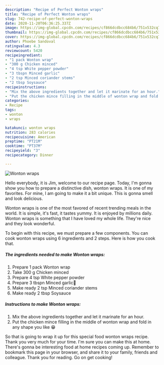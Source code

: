 ```yaml
---
description: "Recipe of Perfect Wonton wraps"
title: "Recipe of Perfect Wonton wraps"
slug: 742-recipe-of-perfect-wonton-wraps
date: 2020-11-20T06:36:25.337Z
image: https://img-global.cpcdn.com/recipes/cf866dcdbcc684b6/751x532cq70/wonton-wraps-recipe-main-photo.jpg
thumbnail: https://img-global.cpcdn.com/recipes/cf866dcdbcc684b6/751x532cq70/wonton-wraps-recipe-main-photo.jpg
cover: https://img-global.cpcdn.com/recipes/cf866dcdbcc684b6/751x532cq70/wonton-wraps-recipe-main-photo.jpg
author: Phoebe Sandoval
ratingvalue: 4.3
reviewcount: 5420
recipeingredient:
- "1 pack Wonton wrap"
- "300 g Chicken minced"
- "4 tsp White pepper powder"
- "3 tbspn Minced garlic"
- "2 tsp Minced coriander stems"
- "2 tbsp Soysauce"
recipeinstructions:
- "Mix the above ingredients together and let it marinate for an hour."
- "Put the chicken mince filling in the middle of wonton wrap and fold in any shape you like 😁"
categories:
- Recipe
tags:
- wonton
- wraps

katakunci: wonton wraps 
nutrition: 283 calories
recipecuisine: American
preptime: "PT21M"
cooktime: "PT37M"
recipeyield: "3"
recipecategory: Dinner

---
```



![Wonton wraps](https://img-global.cpcdn.com/recipes/cf866dcdbcc684b6/751x532cq70/wonton-wraps-recipe-main-photo.jpg)

Hello everybody, it is Jim, welcome to our recipe page. Today, I'm gonna show you how to prepare a distinctive dish, wonton wraps. It is one of my favorites. For mine, I am going to make it a bit unique. This is gonna smell and look delicious.

Wonton wraps is one of the most favored of recent trending meals in the world. It is simple, it's fast, it tastes yummy. It is enjoyed by millions daily. Wonton wraps is something that I have loved my whole life. They're nice and they look wonderful.




To begin with this recipe, we must prepare a few components. You can cook wonton wraps using 6 ingredients and 2 steps. Here is how you cook that.

<!--inarticleads1-->

##### The ingredients needed to make Wonton wraps:

1. Prepare 1 pack Wonton wrap
1. Take 300 g Chicken minced
1. Prepare 4 tsp White pepper powder
1. Prepare 3 tbspn Minced garlic🧄
1. Make ready 2 tsp Minced coriander stems
1. Make ready 2 tbsp Soysauce




<!--inarticleads2-->

##### Instructions to make Wonton wraps:

1. Mix the above ingredients together and let it marinate for an hour.
1. Put the chicken mince filling in the middle of wonton wrap and fold in any shape you like 😁




So that is going to wrap it up for this special food wonton wraps recipe. Thank you very much for your time. I'm sure you can make this at home. There's gonna be interesting food at home recipes coming up. Remember to bookmark this page in your browser, and share it to your family, friends and colleague. Thank you for reading. Go on get cooking!

